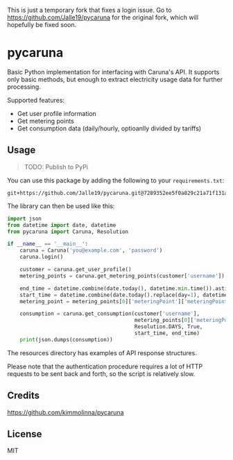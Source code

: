 This is just a temporary fork that fixes a login issue. Go to https://github.com/Jalle19/pycaruna for the original fork, which will hopefully be fixed soon.

# pycaruna

Basic Python implementation for interfacing with Caruna's API. It supports only basic methods, 
but enough to extract electricity usage data for further processing.

Supported features:

* Get user profile information
* Get metering points
* Get consumption data (daily/hourly, optioanlly divided by tariffs)

## Usage

> TODO: Publish to PyPi

You can use this package by adding the following to your `requirements.txt`:

```
git+https://github.com/Jalle19/pycaruna.git@7289352ee5f0a829c21a71f131ad34df9f3c3c24#egg=pycaruna==0.0.2
```

The library can then be used like this:

```python
import json
from datetime import date, datetime
from pycaruna import Caruna, Resolution

if __name__ == '__main__':
    caruna = Caruna('you@example.com', 'password')
    caruna.login()

    customer = caruna.get_user_profile()
    metering_points = caruna.get_metering_points(customer['username'])

    end_time = datetime.combine(date.today(), datetime.min.time()).astimezone().isoformat()
    start_time = datetime.combine(date.today().replace(day=1), datetime.min.time()).astimezone().isoformat()
    metering_point = metering_points[0]['meteringPoint']['meteringPointNumber']

    consumption = caruna.get_consumption(customer['username'],
                                         metering_points[0]['meteringPoint']['meteringPointNumber'],
                                         Resolution.DAYS, True,
                                         start_time, end_time)
    print(json.dumps(consumption))
```

The resources directory has examples of API response structures.

Please note that the authentication procedure requires a lot of HTTP requests to be sent back and forth, so the 
script is relatively slow.

## Credits

https://github.com/kimmolinna/pycaruna

## License

MIT
